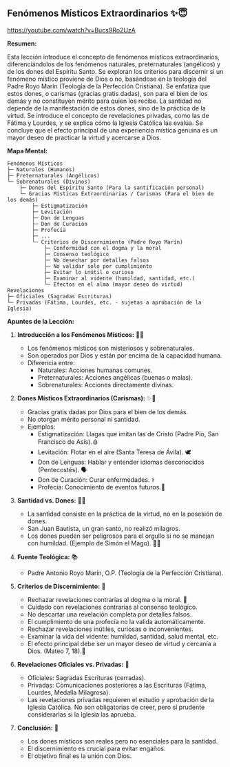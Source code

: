 ## Fenómenos Místicos Extraordinarios ✨😇

https://youtube.com/watch?v=Bucs9Ro2UzA


**Resumen:**

Esta lección introduce el concepto de fenómenos místicos extraordinarios, diferenciándolos de los fenómenos naturales, preternaturales (angélicos) y de los dones del Espíritu Santo. Se exploran los criterios para discernir si un fenómeno místico proviene de Dios o no, basándose en la teología del Padre Royo Marín (Teología de la Perfección Cristiana). Se enfatiza que estos dones, o carismas (gracias gratis dadas), son para el bien de los demás y no constituyen mérito para quien los recibe. La santidad no depende de la manifestación de estos dones, sino de la práctica de la virtud.  Se introduce el concepto de revelaciones privadas, como las de Fátima y Lourdes, y se explica cómo la Iglesia Católica las evalúa.  Se concluye que el efecto principal de una experiencia mística genuina es un mayor deseo de practicar la virtud y acercarse a Dios.

**Mapa Mental:**

```
Fenómenos Místicos
├─ Naturales (Humanos)
├─ Preternaturales (Angélicos)
└─ Sobrenaturales (Divinos)
    ├─ Dones del Espíritu Santo (Para la santificación personal)
    └─ Gracias Místicas Extraordinarias / Carismas (Para el bien de los demás)
        ├─ Estigmatización
        ├─ Levitación
        ├─ Don de Lenguas
        ├─ Don de Curación
        ├─ Profecía
        ├─ ...
        └─ Criterios de Discernimiento (Padre Royo Marín)
            ├─ Conformidad con el dogma y la moral
            ├─ Consenso teológico
            ├─ No desechar por detalles falsos
            ├─ No validar solo por cumplimiento
            ├─ Evitar lo inútil o curioso
            ├─ Examinar al vidente (humildad, santidad, etc.)
            └─ Efectos en el alma (mayor deseo de virtud)
Revelaciones
├─ Oficiales (Sagradas Escrituras)
└─ Privadas (Fátima, Lourdes, etc. - sujetas a aprobación de la Iglesia)
```



**Apuntes de la Lección:**

1. **Introducción a los Fenómenos Místicos:** 🤔😇
    *  Los fenómenos místicos son misteriosos y sobrenaturales.
    *  Son operados por Dios y están por encima de la capacidad humana.
    *  Diferencia entre:
        * Naturales: Acciones humanas comunes.
        * Preternaturales: Acciones angélicas (buenas o malas).
        * Sobrenaturales: Acciones directamente divinas.

2. **Dones Místicos Extraordinarios (Carismas):** ✨🎁
    *  Gracias gratis dadas por Dios para el bien de los demás.
    *  No otorgan mérito personal ni santidad.
    *  Ejemplos:
        * Estigmatización: Llagas que imitan las de Cristo (Padre Pío, San Francisco de Asís).🩸
        * Levitación: Flotar en el aire (Santa Teresa de Ávila). 🕊️
        * Don de Lenguas: Hablar y entender idiomas desconocidos (Pentecostés). 🗣️
        * Don de Curación: Curar enfermedades. ⚕️
        * Profecía: Conocimiento de eventos futuros.🔮

3. **Santidad vs. Dones:** 🙏😇
    * La santidad consiste en la práctica de la virtud, no en la posesión de dones.
    *  San Juan Bautista, un gran santo, no realizó milagros.
    *  Los dones pueden ser peligrosos para el orgullo si no se manejan con humildad. (Ejemplo de Simón el Mago). 🧙‍♂️

4. **Fuente Teológica:** 📚
    * Padre Antonio Royo Marín, O.P. (Teología de la Perfección Cristiana).

5. **Criterios de Discernimiento:** 🧐
    * Rechazar revelaciones contrarias al dogma o la moral. 🚫
    * Cuidado con revelaciones contrarias al consenso teológico.
    * No descartar una revelación completa por detalles falsos.
    * El cumplimiento de una profecía no la valida automáticamente.
    * Rechazar revelaciones inútiles, curiosas o inconvenientes.
    * Examinar la vida del vidente: humildad, santidad, salud mental, etc.
    * El efecto principal debe ser un mayor deseo de virtud y cercanía a Dios. (Mateo 7, 18).🌳

6. **Revelaciones Oficiales vs. Privadas:** 📜
    * Oficiales: Sagradas Escrituras (cerradas).
    * Privadas:  Comunicaciones posteriores a las Escrituras (Fátima, Lourdes, Medalla Milagrosa).
    * Las revelaciones privadas requieren el estudio y aprobación de la Iglesia Católica.  No son obligatorias de creer, pero sí prudente considerarlas si la Iglesia las aprueba.


7. **Conclusión:** 🙏
    * Los dones místicos son reales pero no esenciales para la santidad.
    *  El discernimiento es crucial para evitar engaños.
    * El objetivo final es la unión con Dios.


